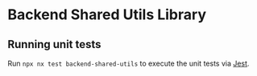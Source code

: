# Backend Shared Utils Library

## Running unit tests

Run `npx nx test backend-shared-utils` to execute the unit tests via [Jest](https://jestjs.io).

